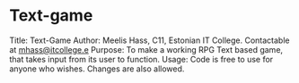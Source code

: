 # Text-game
Title: Text-Game
Author: Meelis Hass, C11, Estonian IT College. Contactable at mhass@itcollege.e
Purpose: To make a working RPG Text based game, that takes input from its user to function.
Usage: Code is free to use for anyone who wishes. Changes are also allowed.